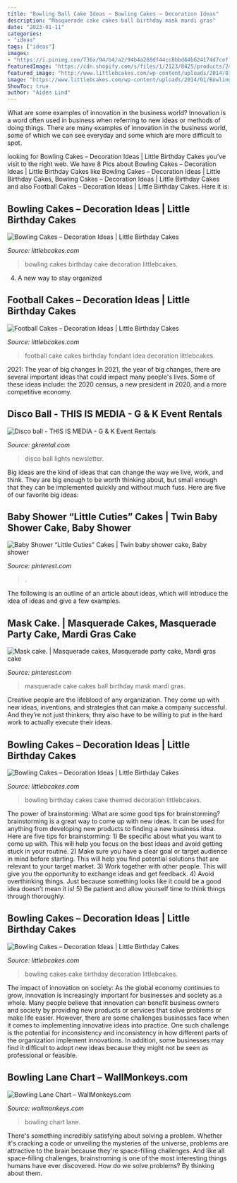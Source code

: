 ```yaml
---
title: "Bowling Ball Cake Ideas ~ Bowling Cakes – Decoration Ideas"
description: "Masquerade cake cakes ball birthday mask mardi gras"
date: "2023-01-11"
categories:
- "ideas"
tags: ["ideas"]
images:
- "https://i.pinimg.com/736x/94/b4/a2/94b4a268df44cc8bbd64b624174d7cef.jpg"
featuredImage: "https://cdn.shopify.com/s/files/1/2123/8425/products/24540112-RULER_530x.jpg?v=1578658632"
featured_image: "http://www.littlebcakes.com/wp-content/uploads/2014/01/Bowling-Cakes-Pictures.jpg"
image: "https://www.littlebcakes.com/wp-content/uploads/2014/01/Bowling-Cakes.jpg"
ShowToc: true
author: "Aiden Lind"
---
```



What are some examples of innovation in the business world?
Innovation is a word often used in business when referring to new ideas or methods of doing things. There are many examples of innovation in the business world, some of which we can see everyday and some which are more difficult to spot.

	

		
looking for Bowling Cakes – Decoration Ideas | Little Birthday Cakes you've visit to the right web. We have 8 Pics about Bowling Cakes – Decoration Ideas | Little Birthday Cakes like Bowling Cakes – Decoration Ideas | Little Birthday Cakes, Bowling Cakes – Decoration Ideas | Little Birthday Cakes and also Football Cakes – Decoration Ideas | Little Birthday Cakes. Here it is:
		
    
## Bowling Cakes – Decoration Ideas | Little Birthday Cakes

<img loading=lazy src="https://www.littlebcakes.com/wp-content/uploads/2014/01/Bowling-Cakes.jpg" onerror="this.onerror=null;this.src='https://tse2.mm.bing.net/th?id=OIP.zJxxARmv0x524pwwo41PGwHaJ4&amp;pid=15.1';" alt="Bowling Cakes – Decoration Ideas | Little Birthday Cakes">

_Source: littlebcakes.com_

>bowling cakes birthday cake decoration littlebcakes. 

	

4. A new way to stay organized

    
## Football Cakes – Decoration Ideas | Little Birthday Cakes

<img loading=lazy src="http://www.littlebcakes.com/wp-content/uploads/2013/08/Football-Fondant-Cake.jpg" onerror="this.onerror=null;this.src='https://tse2.mm.bing.net/th?id=OIP.8uIIazxR-tHsmFki6782XwHaJ4&amp;pid=15.1';" alt="Football Cakes – Decoration Ideas | Little Birthday Cakes">

_Source: littlebcakes.com_

>football cake cakes birthday fondant idea decoration littlebcakes. 

	

2021: The year of big changes
In 2021, the year of big changes, there are several important ideas that could impact many people's lives. Some of these ideas include: the 2020 census, a new president in 2020, and a more competitive economy.

    
## Disco Ball - THIS IS MEDIA - G &amp; K Event Rentals

<img loading=lazy src="https://www.gkrental.com/wp-content/uploads/2012/04/Disco-ball.jpg" onerror="this.onerror=null;this.src='https://tse4.mm.bing.net/th?id=OIP.TM--lPCEiGF5DES8ppnzJAHaHq&amp;pid=15.1';" alt="Disco ball - THIS IS MEDIA - G &amp; K Event Rentals">

_Source: gkrental.com_

>disco ball lights newsletter. 

	

Big ideas are the kind of ideas that can change the way we live, work, and think. They are big enough to be worth thinking about, but small enough that they can be implemented quickly and without much fuss. Here are five of our favorite big ideas: 

    
## Baby Shower “Little Cuties” Cakes | Twin Baby Shower Cake, Baby Shower

<img loading=lazy src="https://i.pinimg.com/736x/94/b4/a2/94b4a268df44cc8bbd64b624174d7cef.jpg" onerror="this.onerror=null;this.src='https://tse2.mm.bing.net/th?id=OIP.xTi7Ug_Vr58Lry5hOEcA_AHaJ3&amp;pid=15.1';" alt="Baby Shower “Little Cuties” Cakes | Twin baby shower cake, Baby shower">

_Source: pinterest.com_

>. 

	

The following is an outline of an article about ideas, which will introduce the idea of ideas and give a few examples.

    
## Mask Cake. | Masquerade Cakes, Masquerade Party Cake, Mardi Gras Cake

<img loading=lazy src="https://i.pinimg.com/736x/fd/c6/e5/fdc6e5268c9306c463bdbddadfb656ce--masquerade-cakes-masquerade-ball.jpg" onerror="this.onerror=null;this.src='https://tse3.mm.bing.net/th?id=OIP.qhVCxAgrGI-QMoB77endUAHaLJ&amp;pid=15.1';" alt="Mask cake. | Masquerade cakes, Masquerade party cake, Mardi gras cake">

_Source: pinterest.com_

>masquerade cake cakes ball birthday mask mardi gras. 

	

Creative people are the lifeblood of any organization. They come up with new ideas, inventions, and strategies that can make a company successful. And they’re not just thinkers; they also have to be willing to put in the hard work to actually execute their ideas.

    
## Bowling Cakes – Decoration Ideas | Little Birthday Cakes

<img loading=lazy src="https://www.littlebcakes.com/wp-content/uploads/2014/01/Bowling-Birthday-Cakes.jpg" onerror="this.onerror=null;this.src='https://tse1.mm.bing.net/th?id=OIP.kiqHaxOeQgughU9ez7J8zgHaJ-&amp;pid=15.1';" alt="Bowling Cakes – Decoration Ideas | Little Birthday Cakes">

_Source: littlebcakes.com_

>bowling birthday cakes cake themed decoration littlebcakes. 

	

The power of brainstorming: What are some good tips for brainstorming?
brainstorming is a great way to come up with new ideas. It can be used for anything from developing new products to finding a new business idea. Here are five tips for brainstorming: 1) Be specific about what you want to come up with. This will help you focus on the best ideas and avoid getting stuck in your routine. 2) Make sure you have a clear goal or target audience in mind before starting. This will help you find potential solutions that are relevant to your target market. 3) Work together with other people. This will give you the opportunity to exchange ideas and get feedback. 4) Avoid overthinking things. Just because something looks like it could be a good idea doesn’t mean it is! 5) Be patient and allow yourself time to think things through thoroughly.

    
## Bowling Cakes – Decoration Ideas | Little Birthday Cakes

<img loading=lazy src="http://www.littlebcakes.com/wp-content/uploads/2014/01/Bowling-Cakes-Pictures.jpg" onerror="this.onerror=null;this.src='https://tse3.mm.bing.net/th?id=OIP.5_vIGkXHRHwtFAr5SDXHbAHaJ4&amp;pid=15.1';" alt="Bowling Cakes – Decoration Ideas | Little Birthday Cakes">

_Source: littlebcakes.com_

>bowling cakes cake birthday decoration littlebcakes. 

	

The impact of innovation on society:
As the global economy continues to grow, innovation is increasingly important for businesses and society as a whole. Many people believe that innovation can benefit business owners and society by providing new products or services that solve problems or make life easier. However, there are some challenges businesses face when it comes to implementing innovative ideas into practice. One such challenge is the potential for inconsistency and inconsistency in how different parts of the organization implement innovations. In addition, some businesses may find it difficult to adopt new ideas because they might not be seen as professional or feasible.

    
## Bowling Lane Chart – WallMonkeys.com

<img loading=lazy src="https://cdn.shopify.com/s/files/1/2123/8425/products/24540112-RULER_530x.jpg?v=1578658632" onerror="this.onerror=null;this.src='https://tse1.mm.bing.net/th?id=OIP.3UrTqtdT29Z3SrtNOTR-aQHaKK&amp;pid=15.1';" alt="Bowling Lane Chart – WallMonkeys.com">

_Source: wallmonkeys.com_

>bowling chart lane. 

	

There's something incredibly satisfying about solving a problem. Whether it's cracking a code or unveiling the mysteries of the universe, problems are attractive to the brain because they're space-filling challenges. And like all space-filling challenges, brainstroming is one of the most interesting things humans have ever discovered. How do we solve problems? By thinking about them.

